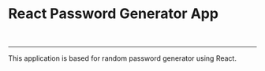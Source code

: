 # React Password Generator App
<br>
<hr>
This application is based for random password generator using React.


